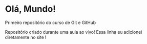 # Olá, Mundo!
 Primeiro repositório do curso de Git e GitHub

Repositório criado durante uma aula ao vivo!
Essa linha eu adicionei diretamente no site !
